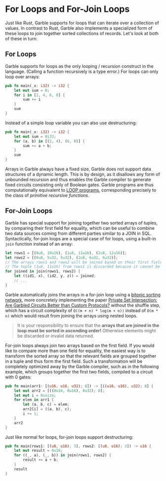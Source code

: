 # For Loops and For-Join Loops

Just like Rust, Garble supports for loops that can iterate over a collection of values. In contrast to Rust, Garble also implements a specialized form of these loops to join together sorted collections of records. Let's look at both of these in turn:

## For Loops

Garble supports for loops as the only looping / recursion construct in the language. (Calling a function recursively is a type error.) For loops can only loop over arrays:

```rust
pub fn main(_x: i32) -> i32 {
    let mut sum = 0;
    for i in [2, 4, 6, 8] {
        sum += i
    }
    sum
}
```

Instead of a simple loop variable you can also use destructuring:

```rust
pub fn main(_x: i32) -> i32 {
    let mut sum = 0i32;
    for (a, b) in [(2, 4), (6, 8)] {
        sum += a + b;
    }
    sum
}
```

Arrays in Garble always have a fixed size, Garble does not support data structures of a dynamic length. This is by design, as it disallows any form of unbounded recursion and thus enables the Garble compiler to generate fixed circuits consisting only of Boolean gates. Garble programs are thus computationally equivalent to [LOOP programs](<https://en.wikipedia.org/wiki/LOOP_(programming_language)>), corresponding precisely to the class of _primitive recursive functions_.

## For-Join Loops

Garble has special support for joining together two sorted arrays of tuples, by comparing their first field for equality, which can be useful to combine two data sources coming from different parties similar to a JOIN in SQL. Syntactically, for-join loops are a special case of for loops, using a built-in `join` function instead of an array:

```rust
let rows1 = [(0u8, 10u16), (1u8, 11u16), (2u8, 12u16)];
let rows2 = [(0u8, 5u32, 5u32), (2u8, 6u32, 6u32)];
// The arrays rows1 and rows2 will be joined based on their first field, which is of type u8.
// The tuple (1u8, 11u16) from rows1 is discarded because it cannot be joined with rows2.
for joined in join(rows1, rows2) {
    let ((id1, x), (id2, y, z)) = joined;
    // ...
}
```

Garble automatically joins the arrays in a for-join loop using a [bitonic sorting network](https://en.wikipedia.org/wiki/Bitonic_sorter), more concretely implementing the paper [Private Set Intersection:
Are Garbled Circuits Better than Custom Protocols?](https://www.ndss-symposium.org/wp-content/uploads/2017/09/06_4.pdf) without the shuffle step, which has a circuit complexity of `O((m + n) * log(m + n))` instead of `O(m * n)` which would result from joining the arrays using nested loops.

> It is your responsibility to ensure that the **arrays that are joined in the loop must be sorted in ascending order!** Otherwise elements might be discarded or invalid data returned.

For-join loops always join two arrays based on the first field. If you would like to compare more than one field for equality, the easiest way is to transform the sorted array so that the relevant fields are grouped together in a tuple and thus form the first field. Such a transformation will be completely optimized away by the Garble compiler, such as in the following example, which groups together the first two fields, compiled to a circuit with 0 gates:

```rust
pub fn main(arr1: [(u16, u16, u32); 8]) -> [((u16, u16), u32); 8] {
    let mut arr2 = [((0u16, 0u16), 0u32); 8];
    let mut i = 0usize;
    for elem in arr1 {
        let (a, b, c) = elem;
        arr2[i] = ((a, b), c);
        i += 1;
    }
    arr2
}
```

Just like normal for loops, for-join loops support destructuring:

```rust
pub fn main(rows1: [(u8, u16); 3], rows2: [(u8, u16); 3]) -> u16 {
    let mut result = 0u16;
    for ((_, a), (_, b)) in join(rows1, rows2) {
        result += a + b;
    }
    result
}
```
